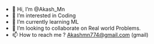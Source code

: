 - 👋 Hi, I’m @Akash_Mn
- 👀 I’m interested in Coding
- 🌱 I’m currently learning ML 
- 💞️ I’m looking to collaborate on Real world Problems.
- 📫 How to reach me ?
    Akashmn774@gmail.com (gmail)
<!---
AkashMn774/AkashMn774 is a ✨ special ✨ repository because its `README.md` (this file) appears on your GitHub profile.
You can click the Preview link to take a look at your changes.
--->
